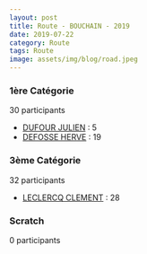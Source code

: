 ```yaml
---
layout: post
title: Route - BOUCHAIN - 2019
date: 2019-07-22
category: Route
tags: Route
image: assets/img/blog/road.jpeg
---
```


### 1ère Catégorie
30 participants
- [DUFOUR JULIEN](https://teamspecializedlille.github.io/works/dufourjulien) : 5
- [DEFOSSE HERVE](https://teamspecializedlille.github.io/works/defosseherve) : 19

### 3ème Catégorie
32 participants
- [LECLERCQ CLEMENT](https://teamspecializedlille.github.io/works/leclercqclement) : 28

### Scratch
0 participants
